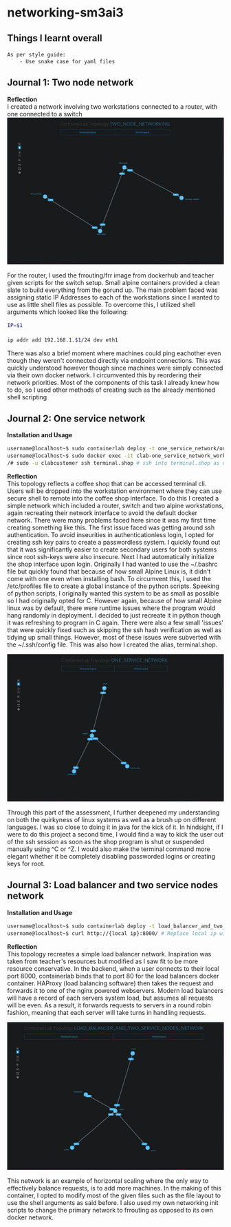 # networking-sm3ai3

## Things I learnt overall
```
As per style guide:
    - Use snake case for yaml files
```

## Journal 1: Two node network
__Reflection__  
I created a network involving two workstations connected to a router, with one
connected to a switch
![](./two_node_networking/assets/topology.png)

For the router, I used the frrouting/frr image from dockerhub and teacher given
scripts for the switch setup. Small alpine containers provided a clean slate to 
build everything from the gorund up. The main problem faced was assigning static
IP Addresses to each of the workstations since I wanted to use as little shell
files as possible. To overcome this, I utilized shell arguments which looked
like the following:
```bash
IP=$1

ip addr add 192.168.1.$1/24 dev eth1
```
There was also a brief moment where machines could ping eachother even though
they weren't connected directly via endpoint connections. This was quickly
understood however though since machines were simply connected via their own 
docker network. I circumvented this by reordering their network priorities. Most
of the components of this task I already knew how to do, so I used other methods
of creating such as the already mentioned shell scripting

## Journal 2: One service network
__Installation and Usage__
```bash
username@localhost~$ sudo containerlab deploy -t one_service_network/one_service_network.yaml
username@localhost~$ sudo docker exec -it clab-one_service_network_workstation1 bash
/# sudo -u clabcustomer ssh terminal.shop # ssh into terminal.shop as user 'shopcustomer'
```

__Reflection__  
This topology reflects a coffee shop that can be accessed terminal cli. Users
will be dropped into the workstation environment where they can use secure shell
to remote into the coffee shop interface. To do this I created a simple network
which included a router, switch and two alpine workstations, again recreating
their network interface to avoid the default docker network. There were many
problems faced here since it was my first time creating something like this. The
first issue faced was getting around ssh authentication. To avoid inseurities in
authenticationless login, I opted for creating ssh key pairs to create a
passwordless system. I quickly found out that it was significantly easier to 
create secondary users for both systems since root ssh-keys were also insecure.
Next I had automatically initialize the shop interface upon login. Originally I
had wanted to use the ~/.bashrc file but quickly found that because of how small
Alpine Linux is, it didn't come with one even when installing bash. To
circumvent this, I used the /etc/profiles file to create a global instance of
the python scripts. Speeking of python scripts, I originally wanted this system
to be as small as possible so I had originally opted for C. However again,
because of how small Alpine linux was by default, there were runtime issues
where the program would hang randomly in deployment. I decided to just recreate
it in python though it was refreshing to program in C again. There were also a 
few small 'issues' that were quickly fixed such as skipping the ssh hash
verification as well as tidying up small things. However, most of these issues
were subverted with the ~/.ssh/config file. This was also how I created the
alias, terminal.shop.

![](./one_service_network/assets/topology.png)

Through this part of the assessment, I further deepened my understanding on both
the quirkyness of linux systems as well as a brush up on different languages. I
was so close to doing it in java for the kick of it. In hindsight, if I were to
do this project a second time, I would find a way to kick the user out of the
ssh session as soon as the shop program is shut or suspended manually using
^C or ^Z. I would also make the terminal command more elegant whether it be 
completely disabling passworded logins or creating keys for root.

## Journal 3: Load balancer and two service nodes network
__Installation and Usage__
```bash
username@localhost~$ sudo containerlab deploy -t load_balancer_and_two_service_nodes_network.yaml
username@localhost~$ curl http://{local ip}:8000/ # Replace local ip with your own private ip address. localhost dns name is hit or miss
```

__Reflection__  
This topology recreates a simple load balancer network. Inspiration was taken
from teacher's resources but modified as I saw fit to be more resource
conservative. In the backend, when a user connects to their local port 8000,
containerlab binds that to port 80 for the load balancers docker container.
HAProxy (load balancing software) then takes the request and forwards it to one
of the nginx powered webservers. Modern load balancers will have a record of 
each servers system load, but assumes all requests will be even. As a result, it
forwards requests to servers in a round robin fashion, meaning that each server
will take turns in handling requests.

![](./load_balancer_and_two_service_nodes_network/assets/topology.png)

This network is an example of horizontal
scaling where the only way to effectively balance requests, is to add more
machines. In the making of this container, I opted to modify most of the given
files such as the file layout to use the shell arguments as said before. I also
used my own networking init scripts to change the primary network to frrouting
as opposed to its own docker network.
